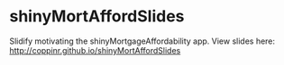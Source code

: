 shinyMortAffordSlides
=====================

Slidify motivating the shinyMortgageAffordability app. View slides here: http://coppinr.github.io/shinyMortAffordSlides
